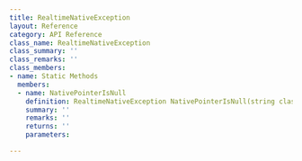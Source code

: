 ```yaml
---
title: RealtimeNativeException
layout: Reference
category: API Reference
class_name: RealtimeNativeException
class_summary: ''
class_remarks: ''
class_members:
- name: Static Methods
  members:
  - name: NativePointerIsNull
    definition: RealtimeNativeException NativePointerIsNull(string className)
    summary: ''
    remarks: ''
    returns: ''
    parameters: 

---
```

